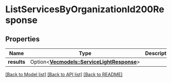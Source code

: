 # ListServicesByOrganizationId200Response

## Properties

Name | Type | Description | Notes
------------ | ------------- | ------------- | -------------
**results** | Option<[**Vec<models::ServiceLightResponse>**](ServiceLightResponse.md)> |  | [optional]

[[Back to Model list]](../README.md#documentation-for-models) [[Back to API list]](../README.md#documentation-for-api-endpoints) [[Back to README]](../README.md)


